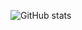 ![GitHub stats](https://github-readme-stats.vercel.app/api?username=jaepil&count_private=true&show_icons=true&theme=nord)
